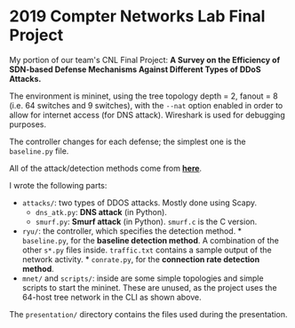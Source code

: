 # 2019 Compter Networks Lab Final Project
 
My portion of our team's CNL Final Project: **A Survey on the Efficiency of SDN-based Defense Mechanisms Against Different Types of DDoS Attacks.**

The environment is mininet, using the tree topology depth = 2, fanout = 8 (i.e. 64 switches and 9 switches), with the `--nat` option enabled in order to allow for internet access (for DNS attack). Wireshark is used for debugging purposes.

The controller changes for each defense; the simplest one is the `baseline.py` file.

All of the attack/detection methods come from [**here**](https://www.researchgate.net/publication/313222794_DDoS_Attack_Detection_and_Mitigation_Using_SDN_Methods_Practices_and_Solutions).

I wrote the following parts:
* `attacks/`: two types of DDOS attacks. Mostly done using Scapy.
    * `dns_atk.py`: **DNS attack** (in Python).
    * `smurf.py`: **Smurf attack** (in Python). `smurf.c` is the C version.
*  `ryu/`: the controller, which specifies the detection method. 
        *  `baseline.py`, for the **baseline detection method**. A combination of the other `s*.py` files inside. `traffic.txt` contains a sample output of the network activity.
        *  `conrate.py`, for the **connection rate detection method**.
*  `mnet/` and `scripts/`: inside are some simple topologies and simple scripts to start the mininet. These are unused, as the project uses the 64-host tree network in the CLI as shown above.

The `presentation/` directory contains the files used during the presentation.